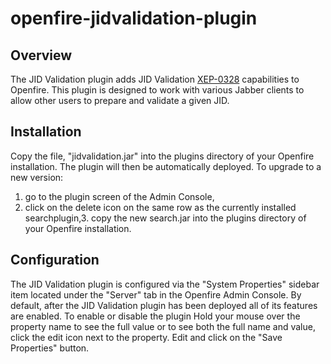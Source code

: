 # openfire-jidvalidation-plugin

## Overview

The JID Validation plugin adds JID Validation <a href="http://geekplace.eu/xeps/xep-jidprep/xep-jidprep.html">XEP-0328</a> 
capabilities to Openfire. This plugin is designed to work with various Jabber clients to allow other users to prepare and validate a given JID.


## Installation</h2>

Copy the file, &quot;jidvalidation.jar&quot; into the plugins directory of your Openfire installation. The plugin will
then be automatically deployed. To upgrade to a new version: 
1. go to the plugin screen of the Admin Console,
2. click on the delete icon on the same row as the currently installed searchplugin,3. copy the new search.jar into the plugins directory of your Openfire installation.


## Configuration

The JID Validation plugin is configured via the "System Properties" sidebar item located under the "Server" tab
in the Openfire Admin Console. By default, after the JID Validation plugin has been deployed all of its features
are enabled. To enable or disable the plugin Hold your mouse over the property name to see the full value or to see both the full name and value, click the edit icon next to the property. Edit and click on the "Save Properties" button.



